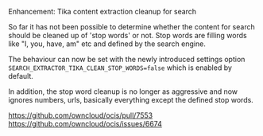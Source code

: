 Enhancement: Tika content extraction cleanup for search

So far it has not been possible to determine whether the
content for search should be cleaned up of 'stop words' or not.
Stop words are filling words like "I, you, have, am" etc and
defined by the search engine.

The behaviour can now be set with the newly introduced settings option `SEARCH_EXTRACTOR_TIKA_CLEAN_STOP_WORDS=false`
which is enabled by default.

In addition, the stop word cleanup is no longer as aggressive and now ignores numbers, urls,
basically everything except the defined stop words.

https://github.com/owncloud/ocis/pull/7553
https://github.com/owncloud/ocis/issues/6674
